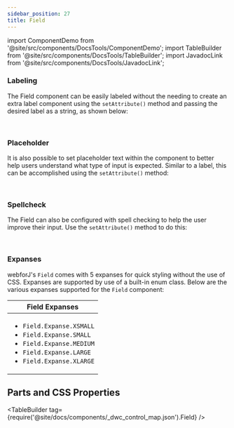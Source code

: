```yaml
---
sidebar_position: 27
title: Field
---
```


import ComponentDemo from '@site/src/components/DocsTools/ComponentDemo';
import TableBuilder from '@site/src/components/DocsTools/TableBuilder';
import JavadocLink from '@site/src/components/DocsTools/JavadocLink';

<JavadocLink type="foundation" location="com/webforj/component/field/Field"/>

### Labeling

The Field component can be easily labeled without the needing to create an extra label component using the `setAttribute()` method and passing the desired label as a string, as shown below: <br/>

<ComponentDemo 
path='https://demo.webforj.com/webapp/controlsamples?class=componentdemos.textboxdemos.TextBoxLabel' 
javaE='https://raw.githubusercontent.com/webforj/ControlSamples/main/src/main/java/componentdemos/textboxdemos/TextBoxLabel.java'
javaC='https://raw.githubusercontent.com/webforj/ControlSamples/main/src/main/code_snippets/textbox/Label.txt'
cssURL='https://raw.githubusercontent.com/webforj/ControlSamples/main/src/main/resources/css/textboxstyles/text_box_styles.css' 
javaHighlight='{16}'
height = '125px'
/>

<br/>

### Placeholder

It is also possible to set placeholder text within the component to better help users understand what type of input is expected. Similar to a label, this can be accomplished using the `setAttribute()` method: <br/>

<ComponentDemo 
path='https://demo.webforj.com/webapp/controlsamples?class=componentdemos.textboxdemos.TextBoxPlaceholder' 
javaE='https://raw.githubusercontent.com/webforj/ControlSamples/main/src/main/java/componentdemos/textboxdemos/TextBoxPlaceholder.java'
javaC='https://raw.githubusercontent.com/webforj/ControlSamples/main/src/main/code_snippets/textbox/Placeholder.txt'
cssURL='https://raw.githubusercontent.com/webforj/ControlSamples/main/src/main/resources/css/textboxstyles/text_box_styles.css' 
javaHighlight='{16}'
height = '125px'
/>

<br/>

### Spellcheck

The Field can also be configured with spell checking to help the user improve their input. Use the `setAttribute()` method to do this:

<ComponentDemo 
path='https://demo.webforj.com/webapp/controlsamples?class=componentdemos.textboxdemos.TextBoxSpellcheck' 
javaE='https://raw.githubusercontent.com/webforj/ControlSamples/main/src/main/java/componentdemos/textboxdemos/TextBoxSpellcheck.java'
javaC='https://raw.githubusercontent.com/webforj/ControlSamples/main/src/main/code_snippets/textbox/Spellcheck.txt'
cssURL='https://raw.githubusercontent.com/webforj/ControlSamples/main/src/main/resources/css/textboxstyles/text_box_styles.css' 
javaHighlight='{16}'
height = '125px'
/>

<br/>

### Expanses

webforJ's `Field` comes with 5 expanses for quick styling without the use of CSS. Expanses are supported by use of a built-in enum class.
Below are the various expanses supported for the `Field` component: <br/>

<ComponentDemo 
path='https://demo.webforj.com/webapp/controlsamples?class=componentdemos.textboxdemos.TextBoxExpanses' 
javaE='https://raw.githubusercontent.com/webforj/ControlSamples/main/src/main/java/componentdemos/textboxdemos/TextBoxExpanses.java'
javaC='https://raw.githubusercontent.com/webforj/ControlSamples/main/src/main/code_snippets/textbox/Expanses.txt'
cssURL='https://raw.githubusercontent.com/webforj/ControlSamples/main/src/main/resources/css/textboxstyles/text_box_styles.css' 
javaHighlight='{16,19,22,25,28}'
height = '160px'
/>

|Field Expanses|
|-|
|<ul><li>```Field.Expanse.XSMALL```</li><li>```Field.Expanse.SMALL```</li><li>```Field.Expanse.MEDIUM```</li><li>```Field.Expanse.LARGE```</li><li>```Field.Expanse.XLARGE```</li></ul>|

## Parts and CSS Properties

<TableBuilder tag={require('@site/docs/components/_dwc_control_map.json').Field} />